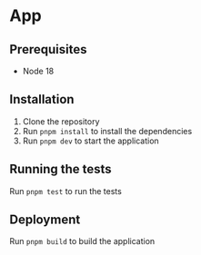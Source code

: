 # App

## Prerequisites

- Node 18

## Installation

1. Clone the repository
2. Run `pnpm install` to install the dependencies
3. Run `pnpm dev` to start the application

## Running the tests

Run `pnpm test` to run the tests

## Deployment

Run `pnpm build` to build the application
